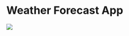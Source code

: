 # Weather Forecast App

![](https://github.com/hlinh88/Weather-Forecast/WeatherApp/WeatherApp/demo.gif)

